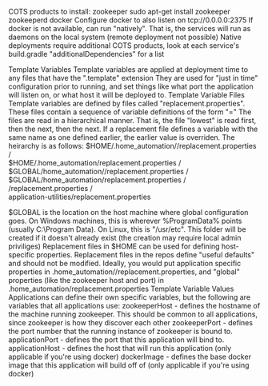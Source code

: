 COTS products to install:
zookeeper
	sudo apt-get install zookeeper zookeeperd
docker
   Configure docker to also listen on tcp://0.0.0.0:2375
   If docker is not available, can run "natively". That is, the services will run as daemons on the local system (remote deployment not possible)
      Native deployments require additional COTS products, look at each service's build.gradle "additionalDependencies" for a list

Template Variables
   Template variables are applied at deployment time to any files that have the ".template" extension
   They are used for "just in time" configuration prior to running, and set things like what port the application will listen on, or what host it will be deployed to.
Template Variable Files
   Template variables are defined by files called "replacement.properties". These files contain a sequence of variable definitions of the form "<variable name>=<value>"
   The files are read in a hierarchical manner. That is, the file "lowest" is read first, then the next, then the next. If a replacement file defines a variable with the same name as one defined earlier, the earlier value is overriden.
   The heirarchy is as follows:
      $HOME/.home_automation/<application name>/replacement.properties
                  /\
      $HOME/.home_automation/replacement.properties
				  /\
      $GLOBAL/home_automation/<application name>/replacement.properties
				  /\
      $GLOBAL/home_automation/replacement.properties
                  /\
      <application repo>/replacement.properties
                  /\
      application-utilities/replacement.properties
   
   $GLOBAL is the location on the host machine where global configuration goes. On Windows machines, this is wherever %ProgramData% points (usually C:\Program Data). On Linux, this is "/usr/etc".
   This folder will be created if it doesn't already exist (the creation may require local admin priviliges)
   Replacement files in $HOME can be used for defining host-specific properties. Replacement files in the repos define "useful defaults" and should not be modified.
   Ideally, you would put application specific properties in .home_automation/<application name>/replacement.properties, and "global" properties (like the zookeeper host and port) in .home_automation/replacement.properties
Template Variable Values
   Applications can define their own specific variables, but the following are variables that all applications use:
      zookeeperHost - defines the hostname of the machine running zookeeper. This should be common to all applications, since zookeeper is how they discover each other
      zookeeperPort - defines the port number that the running instance of zookeeper is bound to.
      applicationPort - defines the port that this application will bind to.
      applicationHost - defines the host that will run this application (only applicable if you're using docker)
      dockerImage - defines the base docker image that this application will build off of (only applicable if you're using docker)

